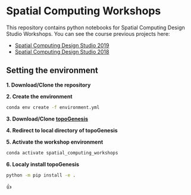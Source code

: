 # Spatial Computing Workshops

This repository contains python notebooks for Spatial Computing Design Studio Workshops. You can see the course previous projects here:

* [Spatial Computing Design Studio 2019](https://github.com/Pirouz-Nourian/Spatial_Computing_Design_Studio19)
* [Spatial Computing Design Studio 2018](https://github.com/Pirouz-Nourian/Spatial_Computing_Design_Studio18)

## Setting the environment

**1. Download/Clone the repository**

**2. Create the environment**
```bash
conda env create -f environment.yml
```

**3. Download/Clone [topoGenesis](https://github.com/shervinazadi/topogenesis/)**

**4. Redirect to local directory of topoGenesis**

**5. Activate the workshop environment**
```bash
conda activate spatial_computing_workshops
```

**6. Localy install topoGenesis**
```bash
python -m pip install -e .
```

:thumbsup: